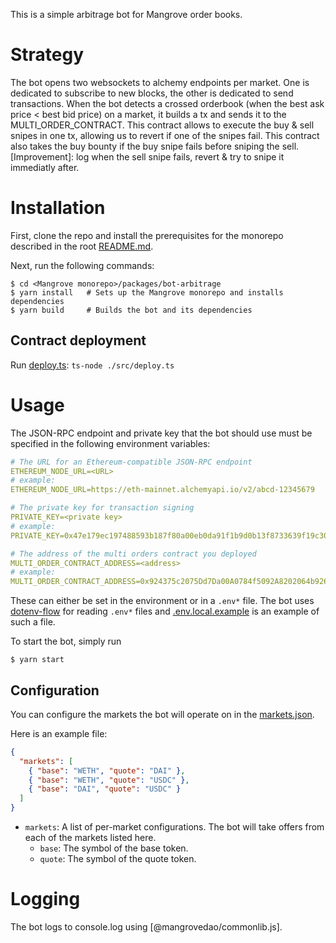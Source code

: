 This is a simple arbitrage bot for Mangrove order books.

# Strategy

The bot opens two websockets to alchemy endpoints per market. One is dedicated to subscribe to new blocks, the other is dedicated to send transactions.
When the bot detects a crossed orderbook (when the best ask price < best bid price) on a market, it builds a tx and sends it to the MULTI_ORDER_CONTRACT.
This contract allows to execute the buy & sell snipes in one tx, allowing us to revert if one of the snipes fail.
This contract also takes the buy bounty if the buy snipe fails before sniping the sell.
[Improvement]: log when the sell snipe fails, revert & try to snipe it immediatly after.

# Installation

First, clone the repo and install the prerequisites for the monorepo described in the root [README.md](../../README.md).

Next, run the following commands:

```shell
$ cd <Mangrove monorepo>/packages/bot-arbitrage
$ yarn install   # Sets up the Mangrove monorepo and installs dependencies
$ yarn build     # Builds the bot and its dependencies
```

## Contract deployment

Run [deploy.ts](./src/deploy.ts): `ts-node ./src/deploy.ts`

# Usage

The JSON-RPC endpoint and private key that the bot should use must be specified in the following environment variables:

```yaml
# The URL for an Ethereum-compatible JSON-RPC endpoint
ETHEREUM_NODE_URL=<URL>
# example:
ETHEREUM_NODE_URL=https://eth-mainnet.alchemyapi.io/v2/abcd-12345679

# The private key for transaction signing
PRIVATE_KEY=<private key>
# example:
PRIVATE_KEY=0x47e179ec197488593b187f80a00eb0da91f1b9d0b13f8733639f19c30a34926a

# The address of the multi orders contract you deployed
MULTI_ORDER_CONTRACT_ADDRESS=<address>
# example:
MULTI_ORDER_CONTRACT_ADDRESS=0x924375c2075Dd7Da00A0784f5092A8202064b926
```

These can either be set in the environment or in a `.env*` file. The bot uses [dotenv-flow](https://github.com/kerimdzhanov/dotenv-flow) for reading `.env*` files and [.env.local.example](.env.local.example) is an example of such a file.

To start the bot, simply run

```shell
$ yarn start
```

## Configuration

You can configure the markets the bot will operate on in the [markets.json](./src/markets.json).

Here is an example file:

```json
{
  "markets": [
    { "base": "WETH", "quote": "DAI" },
    { "base": "WETH", "quote": "USDC" },
    { "base": "DAI", "quote": "USDC" }
  ]
}
```

- `markets`: A list of per-market configurations. The bot will take offers from each of the markets listed here.
  - `base`: The symbol of the base token.
  - `quote`: The symbol of the quote token.

# Logging

The bot logs to console.log using [@mangrovedao/commonlib.js].
